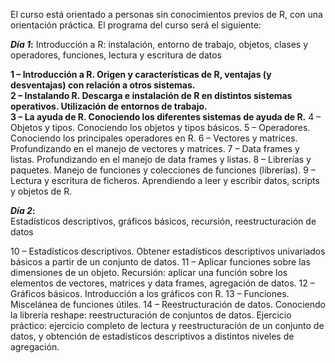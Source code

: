 El curso está orientado a personas sin conocimientos previos de R, con una orientación práctica. El programa del curso será el siguiente:

<b>***Día 1***:</b> 
Introducción a R: instalación, entorno de trabajo, objetos, clases y operadores, funciones, lectura y escritura de datos

<b>1 – **Introducción a R**.  Origen y características de R, ventajas (y desventajas) con relación a otros sistemas.</b>   
<b>2 – Instalando R. Descarga e instalación de R en distintos sistemas operativos. Utilización de entornos de trabajo.</b>   
<b>3 – La ayuda de R. Conociendo los diferentes sistemas de ayuda de R.</b> 
4 – Objetos y tipos. Conociendo los objetos y tipos básicos.</b> 
5 – Operadores. Conociendo los principales operadores en R.</b> 
6 – Vectores y matrices. Profundizando en el manejo de vectores y matrices.</b> 
7 – Data frames y listas. Profundizando en el manejo de data frames y listas.</b> 
8 – Librerías y paquetes. Manejo de funciones y colecciones de funciones (librerías).</b> 
9 – Lectura y escritura de ficheros. Aprendiendo a leer y escribir datos, scripts y objetos de R.</b> 

<b>***Día 2***:</b>   
Estadísticos descriptivos, gráficos básicos, recursión, reestructuración de datos

10 – Estadísticos descriptivos. Obtener estadísticos descriptivos univariados básicos a partir de un conjunto de datos.</b> 
11 – Aplicar funciones sobre las dimensiones de un objeto. Recursión: aplicar una función sobre los elementos de vectores, matrices y data frames, agregación de datos.</b> 
12 – Gráficos básicos. Introducción a los gráficos con R.</b> 
13 – Funciones. Miscelánea de funciones útiles.</b> 
14 – Reestructuración de datos. Conociendo la librería reshape: reestructuración de conjuntos de datos.</b> 
Ejercicio práctico: ejercicio completo de lectura y reestructuración de un conjunto de datos, y obtención de estadísticos descriptivos a distintos niveles de agregación.


